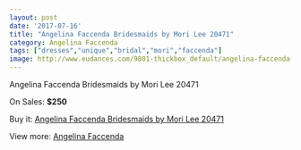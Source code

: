 ```yaml
---
layout: post
date: '2017-07-16'
title: "Angelina Faccenda Bridesmaids by Mori Lee 20471"
category: Angelina Faccenda
tags: ["dresses","unique","bridal","mori","faccenda"]
image: http://www.eudances.com/9801-thickbox_default/angelina-faccenda-bridesmaids-by-mori-lee-20471.jpg
---
```

Angelina Faccenda Bridesmaids by Mori Lee 20471

On Sales: **$250**
<a href="https://www.eudances.com/en/angelina-faccenda/3215-angelina-faccenda-bridesmaids-by-mori-lee-20471.html"><amp-img layout="responsive" width="600" height="600" src="//www.eudances.com/9801-thickbox_default/angelina-faccenda-bridesmaids-by-mori-lee-20471.jpg" alt="Angelina Faccenda Bridesmaids by Mori Lee 20471 0" /></a>
<a href="https://www.eudances.com/en/angelina-faccenda/3215-angelina-faccenda-bridesmaids-by-mori-lee-20471.html"><amp-img layout="responsive" width="600" height="600" src="//www.eudances.com/9806-thickbox_default/angelina-faccenda-bridesmaids-by-mori-lee-20471.jpg" alt="Angelina Faccenda Bridesmaids by Mori Lee 20471 1" /></a>
<a href="https://www.eudances.com/en/angelina-faccenda/3215-angelina-faccenda-bridesmaids-by-mori-lee-20471.html"><amp-img layout="responsive" width="600" height="600" src="//www.eudances.com/9805-thickbox_default/angelina-faccenda-bridesmaids-by-mori-lee-20471.jpg" alt="Angelina Faccenda Bridesmaids by Mori Lee 20471 2" /></a>
<a href="https://www.eudances.com/en/angelina-faccenda/3215-angelina-faccenda-bridesmaids-by-mori-lee-20471.html"><amp-img layout="responsive" width="600" height="600" src="//www.eudances.com/9804-thickbox_default/angelina-faccenda-bridesmaids-by-mori-lee-20471.jpg" alt="Angelina Faccenda Bridesmaids by Mori Lee 20471 3" /></a>
<a href="https://www.eudances.com/en/angelina-faccenda/3215-angelina-faccenda-bridesmaids-by-mori-lee-20471.html"><amp-img layout="responsive" width="600" height="600" src="//www.eudances.com/9803-thickbox_default/angelina-faccenda-bridesmaids-by-mori-lee-20471.jpg" alt="Angelina Faccenda Bridesmaids by Mori Lee 20471 4" /></a>
<a href="https://www.eudances.com/en/angelina-faccenda/3215-angelina-faccenda-bridesmaids-by-mori-lee-20471.html"><amp-img layout="responsive" width="600" height="600" src="//www.eudances.com/9802-thickbox_default/angelina-faccenda-bridesmaids-by-mori-lee-20471.jpg" alt="Angelina Faccenda Bridesmaids by Mori Lee 20471 5" /></a>

Buy it: [Angelina Faccenda Bridesmaids by Mori Lee 20471](https://www.eudances.com/en/angelina-faccenda/3215-angelina-faccenda-bridesmaids-by-mori-lee-20471.html "Angelina Faccenda Bridesmaids by Mori Lee 20471")

View more: [Angelina Faccenda](https://www.eudances.com/en/55-angelina-faccenda "Angelina Faccenda")